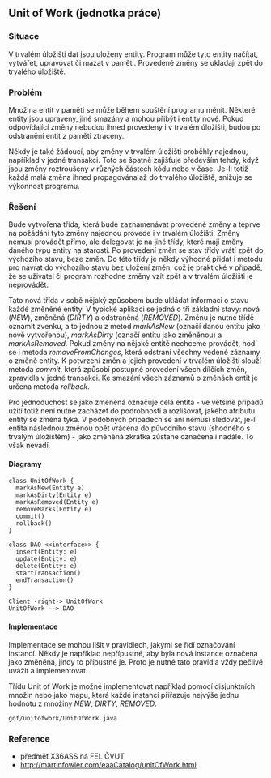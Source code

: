 ## Unit of Work (jednotka práce)

### Situace

V trvalém úložišti dat jsou uloženy entity. Program může tyto entity načítat, vytvářet, upravovat či mazat v paměti. Provedené změny se ukládají zpět do trvalého úložiště.

### Problém

Množina entit v paměti se může během spuštění programu měnit. Některé entity jsou upraveny, jiné smazány a mohou přibýt i entity nové. Pokud odpovídající změny nebudou ihned provedeny i v trvalém úložišti, budou po odstranění entit z paměti ztraceny.

Někdy je také žádoucí, aby změny v trvalém úložišti proběhly najednou, například v jedné transakci. Toto se špatně zajišťuje především tehdy, když jsou změny roztroušeny v různých částech kódu nebo v čase. Je-li totiž každá malá změna ihned propagována až do trvalého úložiště, snižuje se výkonnost programu.

### Řešení

Bude vytvořena třída, která bude zaznamenávat provedené změny a teprve na požádání tyto změny najednou provede i v trvalém úložišti. Změny nemusí provádět přímo, ale delegovat je na jiné třídy, které mají změny daného typu entity na starosti. Po provedení změn se stav třídy vrátí zpět do výchozího stavu, beze změn. Do této třídy je někdy výhodné přidat i metodu pro návrat do výchozího stavu bez uložení změn, což je praktické v případě, že se uživatel či program rozhodne změny vzít zpět a v trvalém úložišti je neprovádět.

Tato nová třída v sobě nějaký způsobem bude ukládat informaci o stavu každé změněné entity. V typické aplikaci se jedná o tři základní stavy: nová (*NEW*), změněná (*DIRTY*) a odstraněná (*REMOVED*). Změnu je nutné třídě oznámit zvenku, a to jednou z metod *markAsNew* (označí danou entitu jako nově vytvořenou), *markAsDirty* (označí entitu jako změněnou) a *markAsRemoved*. Pokud změny na nějaké entitě nechceme provádět, hodí se i metoda *removeFromChanges*, která odstraní všechny vedené záznamy o změně entity. K potvrzení změn a jejich provedení v trvalém úložišti slouží metoda *commit*, která způsobí postupné provedení všech dílčích změn, zpravidla v jedné transakci. Ke smazání všech záznamů o změnách entit je určena metoda *rollback*.

Pro jednoduchost se jako změněná označuje celá entita - ve většině případů užití totiž není nutné zacházet do podrobností a rozlišovat, jakého atributu entity se změna týká. V podobných případech se ani nemusí sledovat, je-li entita následnou změnou opět vrácena do původního stavu (shodného s trvalým úložištěm) - jako změněná zkrátka zůstane označena i nadále. To však nevadí.

#### Diagramy

```uml:class
class UnitOfWork {
  markAsNew(Entity e)
  markAsDirty(Entity e)
  markAsRemoved(Entity e)
  removeMarks(Entity e)
  commit()
  rollback()
}

class DAO <<interface>> {
  insert(Entity: e)
  update(Entity: e)
  delete(Entity: e)
  startTransaction()
  endTransaction()
}

Client -right-> UnitOfWork
UnitOfWork --> DAO
```

#### Implementace

Implementace se mohou lišit v pravidlech, jakými se řídí označování instancí. Někdy je například nepřípustné, aby byla nová instance označena jako změněná, jindy to přípustné je. Proto je nutné tato pravidla vždy pečlivě uvážit a implementovat.

Třídu Unit of Work je možné implementovat například pomocí disjunktních množin nebo jako mapu, která každé instanci přiřazuje nejvýše jednu hodnotu z množiny *NEW*, *DIRTY*, *REMOVED*.

```include:java
gof/unitofwork/UnitOfWork.java
```

### Reference

- předmět X36ASS na FEL ČVUT
- http://martinfowler.com/eaaCatalog/unitOfWork.html